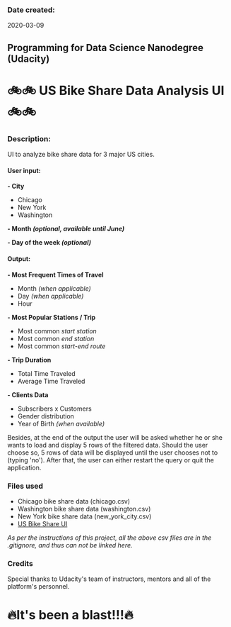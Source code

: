 ### Date created:
2020-03-09

## Programming for Data Science Nanodegree (Udacity)
# :bike::bike: US Bike Share Data Analysis UI :bike::bike:


### Description:
UI to analyze bike share data for 3 major US cities.

#### User input:

**- City**
* Chicago
* New York
* Washington

**- Month *(optional, available until June)***

**- Day of the week *(optional)***

#### Output:
**- Most Frequent Times of Travel**
- Month *(when applicable)*
- Day *(when applicable)*
- Hour

**- Most Popular Stations / Trip**
- Most common *start station*
- Most common *end station*
- Most common *start-end route*

**- Trip Duration**
- Total Time Traveled
- Average Time Traveled

**- Clients Data**
- Subscribers x Customers
- Gender distribution
- Year of Birth *(when available)*

Besides, at the end of the output the user will be asked whether he or she wants to load and display 5 rows of the filtered data. Should the user choose so, 5 rows of data will be displayed until the user chooses not to (typing 'no').
After that, the user can either restart the query or quit the application.

### Files used
* Chicago bike share data (chicago.csv)
* Washington bike share data (washington.csv)
* New York bike share data (new_york_city.csv)
* [US Bike Share UI](bikeshare.py)

*As per the instructions of this project, all the above csv files are in the .gitignore, and thus can not be linked here.*


### Credits
Special thanks to Udacity's team of instructors, mentors and all of the platform's personnel. 

# :fire:**It's been a blast!!!**:fire:




